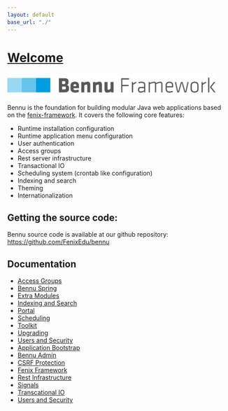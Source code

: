 ```yaml
---
layout: default
base_url: "./"
---
```



# [**Welcome**](./bennu.md)

<img src="assets/bennu.png" width="480">

Bennu is the foundation for building modular Java web applications based on the [fenix-framework](http://fenix-framework.github.io/). It covers the following core features:
* Runtime installation configuration
* Runtime application menu configuration
* User authentication
* Access groups
* Rest server infrastructure
* Transactional IO
* Scheduling system (crontab like configuration)
* Indexing and search
* Theming
* Internationalization

## Getting the source code:
Bennu source code is available at our github repository: https://github.com/FenixEdu/bennu

## Documentation

* [Access Groups][Access Groups]
* [Bennu Spring][Bennu Spring]
* [Extra Modules][Extra Modules]
* [Indexing and Search][Indexing and Search]
* [Portal][Portal]
* [Scheduling][Scheduling]
* [Toolkit][Toolkit]
* [Upgrading][Upgrading]
* [Users and Security][Users and Security]
* [Application Bootstrap][Application Bootstrap]
* [Bennu Admin][Bennu Admin]
* [CSRF Protection][CSRF Protection]
* [Fenix Framework][Fenix Framework]
* [Rest Infrastructure][Rest Infrastructure]
* [Signals][Signals]
* [Transcational IO][Transcational IO]
* [Users and Security][Users and Security]



[Access Groups]: access-groups/access-groups
[Bennu Spring]: bennu-spring/bennu-spring
[Extra Modules]: extra-modules/extra-modules
[Indexing and Search]: indexing-and-search/indexing-and-search
[Portal]: portal/portal
[Scheduling]: scheduling/scheduling
[Toolkit]: toolkit/toolkit
[Upgrading]: upgrading/upgrading
[Users and Security]: users-and-security_prior-bennu4/users-and-security_prior-bennu4
[Application Bootstrap]: application-bootstrap/application-bootstrap
[Bennu Admin]: bennu-admin/bennu-admin
[CSRF Protection]: csrf-protection/csrf-protection
[Fenix Framework]: fenix-framework/fenix-framework
[Rest Infrastructure]: rest-infrastructure/rest-infrastructure
[Signals]: signals/signals
[Transcational IO]: transactional-io/transactional-io
[Users and Security]: users-and-security/users-and-security

